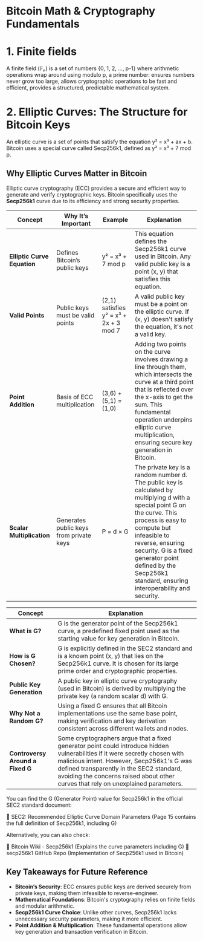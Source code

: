 # Bitcoin Math & Cryptography Fundamentals

# 1. Finite fields

A finite field (𝔽ₚ) is a set of numbers {0, 1, 2, ..., p-1} where arithmetic operations wrap around using modulo p, a prime number: ensures numbers never grow too large, allows cryptographic operations to be fast and efficient, provides a structured, predictable mathematical system.

# 2. Elliptic Curves: The Structure for Bitcoin Keys

An elliptic curve is a set of points that satisfy the equation y² = x³ + ax + b. Bitcoin uses a special curve called Secp256k1, defined as y² = x³ + 7 mod p.


## Why Elliptic Curves Matter in Bitcoin
Elliptic curve cryptography (ECC) provides a secure and efficient way to generate and verify cryptographic keys. Bitcoin specifically uses the **Secp256k1** curve due to its efficiency and strong security properties.

| Concept                     | Why It’s Important                      | Example                                | Explanation |
| --------------------------- | --------------------------------------- | -------------------------------------- |-------------|
| **Elliptic Curve Equation** | Defines Bitcoin’s public keys           | y² = x³ + 7 mod p                      | This equation defines the Secp256k1 curve used in Bitcoin. Any valid public key is a point (x, y) that satisfies this equation. |
| **Valid Points**            | Public keys must be valid points        | (2,1) satisfies y² = x³ + 2x + 3 mod 7 | A valid public key must be a point on the elliptic curve. If (x, y) doesn't satisfy the equation, it's not a valid key. |
| **Point Addition**          | Basis of ECC multiplication             | (3,6) + (5,1) = (1,0)                  | Adding two points on the curve involves drawing a line through them, which intersects the curve at a third point that is reflected over the x-axis to get the sum. This fundamental operation underpins elliptic curve multiplication, ensuring secure key generation in Bitcoin. |
| **Scalar Multiplication**   | Generates public keys from private keys | P = d × G                              | The private key is a random number d. The public key is calculated by multiplying d with a special point G on the curve. This process is easy to compute but infeasible to reverse, ensuring security. G is a fixed generator point defined by the Secp256k1 standard, ensuring interoperability and security.|

| Concept                     | Explanation |
|-----------------------------|------------------------------------------------------------------|
| **What is G?**              | G is the generator point of the Secp256k1 curve, a predefined fixed point used as the starting value for key generation in Bitcoin. |
| **How is G Chosen?**        | G is explicitly defined in the SEC2 standard and is a known point (x, y) that lies on the Secp256k1 curve. It is chosen for its large prime order and cryptographic properties. |
| **Public Key Generation**   | A public key in elliptic curve cryptography (used in Bitcoin) is derived by multiplying the private key (a random scalar d) with G. |
| **Why Not a Random G?**     | Using a fixed G ensures that all Bitcoin implementations use the same base point, making verification and key derivation consistent across different wallets and nodes. |
| **Controversy Around a Fixed G**  | Some cryptographers argue that a fixed generator point could introduce hidden vulnerabilities if it were secretly chosen with malicious intent. However, Secp256k1's G was defined transparently in the SEC2 standard, avoiding the concerns raised about other curves that rely on unexplained parameters. |

You can find the G (Generator Point) value for Secp256k1 in the official SEC2 standard document:

🔗 SEC2: Recommended Elliptic Curve Domain Parameters
(Page 15 contains the full definition of Secp256k1, including G)

Alternatively, you can also check:

🔗 Bitcoin Wiki - Secp256k1 (Explains the curve parameters including G)
🔗 secp256k1 GitHub Repo (Implementation of Secp256k1 used in Bitcoin)

## Key Takeaways for Future Reference
- **Bitcoin’s Security**: ECC ensures public keys are derived securely from private keys, making them infeasible to reverse-engineer.
- **Mathematical Foundations**: Bitcoin's cryptography relies on finite fields and modular arithmetic.
- **Secp256k1 Curve Choice**: Unlike other curves, Secp256k1 lacks unnecessary security parameters, making it more efficient.
- **Point Addition & Multiplication**: These fundamental operations allow key generation and transaction verification in Bitcoin.
